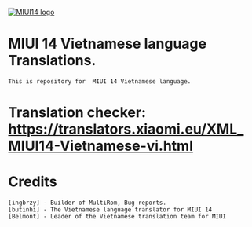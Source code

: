 [![MIUI14 logo](https://camo.githubusercontent.com/5da7a1aede48a5342e3bebad86afc58986b7b75bad9b951b36f5ae02a8a404d5/68747470733a2f2f692e696d6775722e636f6d2f69646d48384e752e706e67)](https://miui.vn/)

#  MIUI 14 Vietnamese language Translations.
	This is repository for  MIUI 14 Vietnamese language.

# Translation checker: https://translators.xiaomi.eu/XML_MIUI14-Vietnamese-vi.html

# Credits
    [ingbrzy] - Builder of MultiRom, Bug reports.
    [butinhi] - The Vietnamese language translator for MIUI 14
    [Belmont] - Leader of the Vietnamese translation team for MIUI
